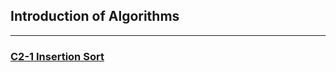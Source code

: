## Introduction of Algorithms
***
### [C2-1 Insertion Sort](https://nbviewer.jupyter.org/github/gurusmile/Project-for-Work/blob/data/Introduction%20of%20Algorithms/C2-1%20Insertion-sort%20%E6%8F%92%E5%80%BC%E6%8E%92%E5%BA%8F.ipynb)
